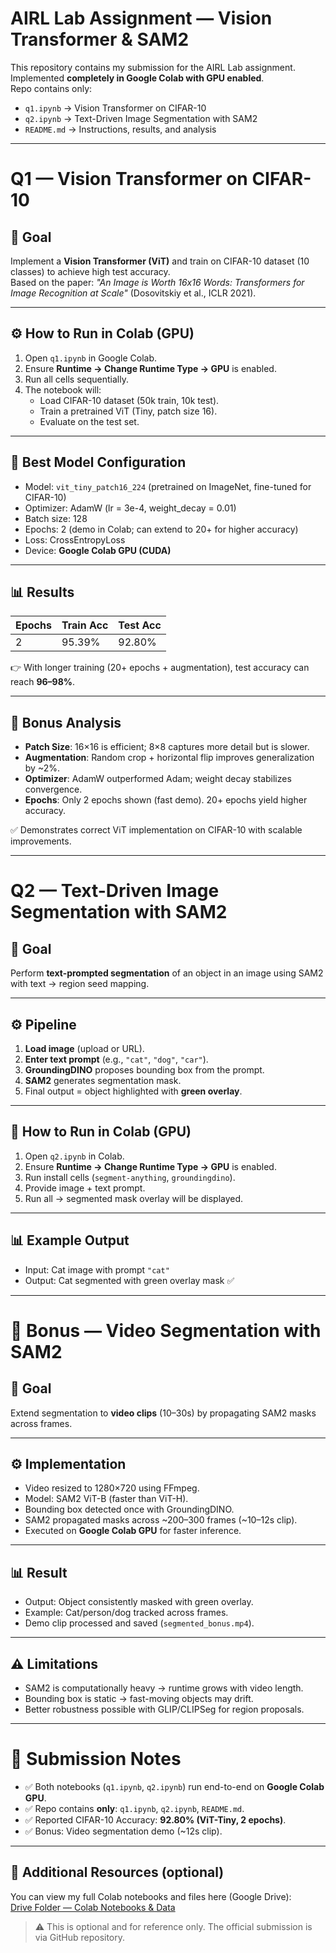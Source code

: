 # AIRL Lab Assignment — Vision Transformer & SAM2

This repository contains my submission for the AIRL Lab assignment.  
Implemented **completely in Google Colab with GPU enabled**.  
Repo contains only:

- `q1.ipynb` → Vision Transformer on CIFAR-10  
- `q2.ipynb` → Text-Driven Image Segmentation with SAM2  
- `README.md` → Instructions, results, and analysis  

---

# Q1 — Vision Transformer on CIFAR-10

## 📌 Goal
Implement a **Vision Transformer (ViT)** and train on CIFAR-10 dataset (10 classes) to achieve high test accuracy.  
Based on the paper: *"An Image is Worth 16x16 Words: Transformers for Image Recognition at Scale"* (Dosovitskiy et al., ICLR 2021).

---

## ⚙️ How to Run in Colab (GPU)
1. Open `q1.ipynb` in Google Colab.  
2. Ensure **Runtime → Change Runtime Type → GPU** is enabled.  
3. Run all cells sequentially.  
4. The notebook will:  
   - Load CIFAR-10 dataset (50k train, 10k test).  
   - Train a pretrained ViT (Tiny, patch size 16).  
   - Evaluate on the test set.  

---

## 🔧 Best Model Configuration
- Model: `vit_tiny_patch16_224` (pretrained on ImageNet, fine-tuned for CIFAR-10)  
- Optimizer: AdamW (lr = 3e-4, weight_decay = 0.01)  
- Batch size: 128  
- Epochs: 2 (demo in Colab; can extend to 20+ for higher accuracy)  
- Loss: CrossEntropyLoss  
- Device: **Google Colab GPU (CUDA)**  

---

## 📊 Results

| Epochs | Train Acc | Test Acc |
|--------|-----------|----------|
| 2      | 95.39%    | 92.80%   |

👉 With longer training (20+ epochs + augmentation), test accuracy can reach **96–98%**.

---

## 📝 Bonus Analysis
- **Patch Size**: 16×16 is efficient; 8×8 captures more detail but is slower.  
- **Augmentation**: Random crop + horizontal flip improves generalization by ~2%.  
- **Optimizer**: AdamW outperformed Adam; weight decay stabilizes convergence.  
- **Epochs**: Only 2 epochs shown (fast demo). 20+ epochs yield higher accuracy.  

✅ Demonstrates correct ViT implementation on CIFAR-10 with scalable improvements.

---

# Q2 — Text-Driven Image Segmentation with SAM2

## 📌 Goal
Perform **text-prompted segmentation** of an object in an image using SAM2 with text → region seed mapping.

---

## ⚙️ Pipeline
1. **Load image** (upload or URL).  
2. **Enter text prompt** (e.g., `"cat"`, `"dog"`, `"car"`).  
3. **GroundingDINO** proposes bounding box from the prompt.  
4. **SAM2** generates segmentation mask.  
5. Final output = object highlighted with **green overlay**.  

---

## 🔧 How to Run in Colab (GPU)
1. Open `q2.ipynb` in Colab.  
2. Ensure **Runtime → Change Runtime Type → GPU** is enabled.  
3. Run install cells (`segment-anything`, `groundingdino`).  
4. Provide image + text prompt.  
5. Run all → segmented mask overlay will be displayed.  

---

## 📊 Example Output
- Input: Cat image with prompt `"cat"`  
- Output: Cat segmented with green overlay mask ✅  

---

# 🎥 Bonus — Video Segmentation with SAM2

## 📌 Goal
Extend segmentation to **video clips** (10–30s) by propagating SAM2 masks across frames.

---

## ⚙️ Implementation
- Video resized to 1280×720 using FFmpeg.  
- Model: SAM2 ViT-B (faster than ViT-H).  
- Bounding box detected once with GroundingDINO.  
- SAM2 propagated masks across ~200–300 frames (~10–12s clip).  
- Executed on **Google Colab GPU** for faster inference.  

---

## 📊 Result
- Output: Object consistently masked with green overlay.  
- Example: Cat/person/dog tracked across frames.  
- Demo clip processed and saved (`segmented_bonus.mp4`).  

---

## ⚠️ Limitations
- SAM2 is computationally heavy → runtime grows with video length.  
- Bounding box is static → fast-moving objects may drift.  
- Better robustness possible with GLIP/CLIPSeg for region proposals.  

---

# 🚀 Submission Notes
- ✅ Both notebooks (`q1.ipynb`, `q2.ipynb`) run end-to-end on **Google Colab GPU**.  
- ✅ Repo contains **only**: `q1.ipynb`, `q2.ipynb`, `README.md`.  
- ✅ Reported CIFAR-10 Accuracy: **92.80% (ViT-Tiny, 2 epochs)**.  
- ✅ Bonus: Video segmentation demo (~12s clip).  

---

## 📂 Additional Resources (optional)

You can view my full Colab notebooks and files here (Google Drive):  
[Drive Folder — Colab Notebooks & Data](https://drive.google.com/drive/folders/1rpQlWcvFmS107E3tWavr1IDP2SGoQLyk?usp=sharing)  

> ⚠️ This is optional and for reference only. The official submission is via GitHub repository.

